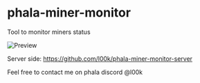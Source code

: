 # phala-miner-monitor
Tool to monitor miners status

![Preview](preview.jpg)

Server side:
https://github.com/l00k/phala-miner-monitor-server

Feel free to contact me on phala discord @l00k
